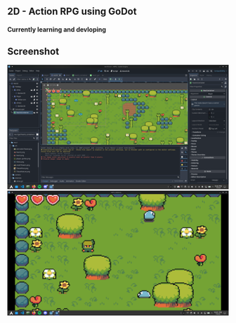 ## 2D - Action RPG using GoDot
#### Currently learning and devloping

## Screenshot
![GoDot Screenshot](/Screenshot/image.png)
![Game Screenshot](/Screenshot/image2.png)  

